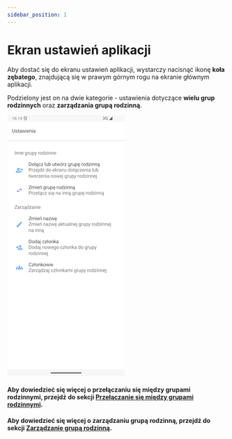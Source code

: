 ```yaml
---
sidebar_position: 1
---
```


# Ekran ustawień aplikacji

Aby dostać się do ekranu ustawień aplikacji, wystarczy nacisnąć ikonę **koła zębatego**, znajdującą się w prawym górnym rogu na ekranie głównym aplikacji.

Podzielony jest on na dwie kategorie - ustawienia dotyczące **wielu grup rodzinnych** oraz **zarządzania grupą rodzinną**.

![Settings main screen](./img/settings_main_screen.png)

#### Aby dowiedzieć się więcej o przełączaniu się między grupami rodzinnymi, przejdź do sekcji [Przełączanie się między grupami rodzinnymi](./switch-between-family-groups.md).

#### Aby dowiedzieć się więcej o zarządzaniu grupą rodzinną, przejdź do sekcji [Zarządzanie grupą rodzinną](./family-group-members-management.md).